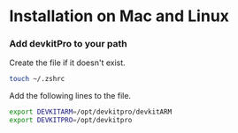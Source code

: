 # Installation on Mac and Linux







### Add devkitPro to your path

Create the file if it doesn't exist.

```zsh
touch ~/.zshrc
```

Add the following lines to the file.

```zsh
export DEVKITARM=/opt/devkitpro/devkitARM
export DEVKITPRO=/opt/devkitpro
```
